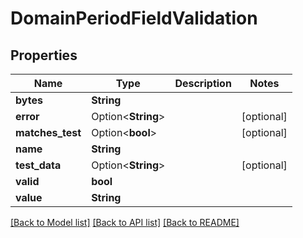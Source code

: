 # DomainPeriodFieldValidation

## Properties

Name | Type | Description | Notes
------------ | ------------- | ------------- | -------------
**bytes** | **String** |  | 
**error** | Option<**String**> |  | [optional]
**matches_test** | Option<**bool**> |  | [optional]
**name** | **String** |  | 
**test_data** | Option<**String**> |  | [optional]
**valid** | **bool** |  | 
**value** | **String** |  | 

[[Back to Model list]](../README.md#documentation-for-models) [[Back to API list]](../README.md#documentation-for-api-endpoints) [[Back to README]](../README.md)


